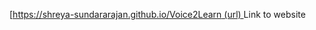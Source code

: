 [[https://shreya-sundararajan.github.io/Voice2Learn
(url) ](https://shreya-sundararajan.github.io/Voice2Learn/)
Link to website
<!---
Shreya-Sundararajan/Shreya-Sundararajan is a ✨ special ✨ repository because its `README.md` (this file) appears on your GitHub profile.
You can click the Preview link to take a look at your changes.
--->

